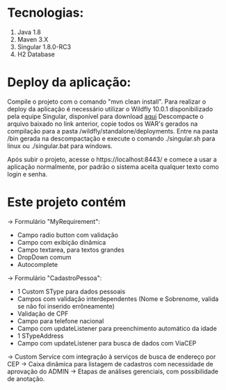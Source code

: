 # Tecnologias:
	
<ol>
	<li>Java 1.8</li>
	<li>Maven 3.X</li>
	<li>Singular 1.8.0-RC3</li>
	<li>H2 Database</li>
</ol>

# Deploy da aplicação:
Compile o projeto com o comando "mvn clean install".
	Para realizar o deploy da aplicação é necessário utilizar o Wildfly 10.0.1 
	disponibilizado pela equipe Singular, 
	disponível para download [aqui](https://github.com/opensingular/singular-platform/releases/tag/1.1.0)
	Descompacte o arquivo baixado no link anterior, 
	copie todos os WAR's gerados na compilação para a pasta /wildfly/standalone/deployments. 
	Entre na pasta /bin gerada na descompactação e execute o comando ./singular.sh para linux 
	ou ./singular.bat para windows.
	
Após subir o projeto, acesse o https://localhost:8443/ e 
	comece a usar a aplicação normalmente, por padrão o sistema aceita qualquer texto como login e senha.

# Este projeto contém
-> Formulário "MyRequirement":
				<ul>
					<li>Campo radio button com validação</li>
					<li>Campo com exibição dinâmica</li>
					<li>Campo textarea, para textos grandes</li>
					<li>DropDown comum</li>
					<li>Autocomplete</li>
				</ul>
-> Formulário "CadastroPessoa":
	 			<ul>
					<li>1 Custom SType para dados pessoais</li>
					<li>Campos com validação interdependentes (Nome e Sobrenome, valida se não foi inserido errôneamente)</li>
					<li>Validação de CPF</li>
					<li>Campo para telefone nacional</li>
					<li>Campo com updateListener para preenchimento automático da idade</li>
					<li>1 STypeAddress</li>
					<li>Campo com updateListener para busca de dados com ViaCEP</li>
				</ul>
-> Custom Service com integração à serviços de busca de endereço por CEP
-> Caixa dinâmica para listagem de cadastros com necessidade de aprovação do ADMIN
-> Etapas de análises gerenciais, com possibilidade de anotação.
